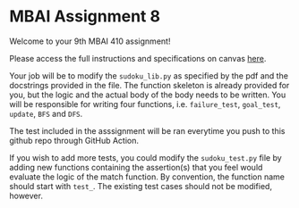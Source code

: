 # MBAI Assignment 8

Welcome to your 9th MBAI 410 assignment!

Please access the full instructions and specifications on canvas [here](https://canvas.northwestern.edu/courses/151977/assignments/976490). 

Your job will be to modify the `sudoku_lib.py` as specified by the pdf and the docstrings provided in the file. The function skeleton is already provided for you, but the logic and the actual body of the body needs to be written. You will be responsible for writing four functions, i.e. `failure_test`, `goal_test`, `update`, `BFS` and `DFS`. 

The test included in the asssignment will be ran everytime you push to this github repo through GitHub Action.

If you wish to add more tests, you could modify the `sudoku_test.py` file by adding new functions containing the assertion(s) that you feel would evaluate the logic of the match function. By convention, the function name should start with `test_`. The existing test cases should not be modified, however.
